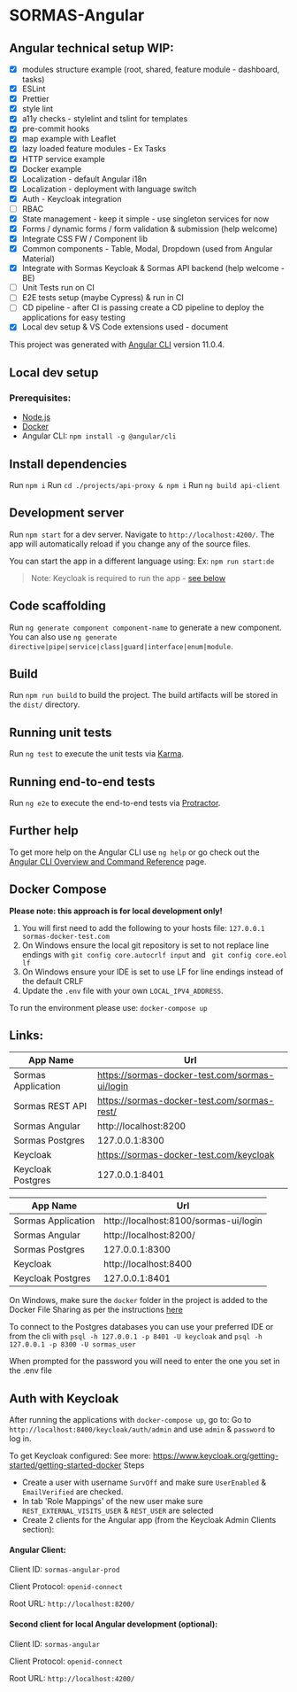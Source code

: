 # SORMAS-Angular

## Angular technical setup WIP:

- [x] modules structure example (root, shared, feature module - dashboard, tasks)
- [x] ESLint
- [x] Prettier
- [x] style lint
- [x] a11y checks - stylelint and tslint for templates
- [x] pre-commit hooks
- [x] map example with Leaflet
- [x] lazy loaded feature modules - Ex Tasks
- [x] HTTP service example
- [x] Docker example
- [x] Localization - default Angular i18n
- [x] Localization - deployment with language switch
- [x] Auth - Keycloak integration
- [ ] RBAC
- [x] State management - keep it simple - use singleton services for now
- [x] Forms / dynamic forms / form validation & submission (help welcome)
- [x] Integrate CSS FW / Component lib
- [x] Common components - Table, Modal, Dropdown (used from Angular Material)
- [x] Integrate with Sormas Keycloak & Sormas API backend (help welcome - BE)
- [ ] Unit Tests run on CI
- [ ] E2E tests setup (maybe Cypress) & run in CI
- [ ] CD pipeline - after CI is passing create a CD pipeline to deploy the applications for easy testing
- [x] Local dev setup & VS Code extensions used - document

This project was generated with [Angular CLI](https://github.com/angular/angular-cli) version 11.0.4.

## Local dev setup

### Prerequisites:

- [Node.js](https://nodejs.org/en/)
- [Docker](https://docs.docker.com/get-docker/)
- Angular CLI: `npm install -g @angular/cli`

## Install dependencies

Run `npm i`
Run `cd ./projects/api-proxy & npm i`
Run `ng build api-client`

## Development server

Run `npm start` for a dev server. Navigate to `http://localhost:4200/`. The app will automatically reload if you change any of the source files.

You can start the app in a different language using:
Ex: `npm run start:de`

> Note: Keycloak is required to run the app - [see below](https://github.com/hzi-braunschweig/SORMAS-Angular#auth-with-keycloak)

## Code scaffolding

Run `ng generate component component-name` to generate a new component. You can also use `ng generate directive|pipe|service|class|guard|interface|enum|module`.

## Build

Run `npm run build` to build the project. The build artifacts will be stored in the `dist/` directory.

## Running unit tests

Run `ng test` to execute the unit tests via [Karma](https://karma-runner.github.io).

## Running end-to-end tests

Run `ng e2e` to execute the end-to-end tests via [Protractor](http://www.protractortest.org/).

## Further help

To get more help on the Angular CLI use `ng help` or go check out the [Angular CLI Overview and Command Reference](https://angular.io/cli) page.

## Docker Compose

**Please note: this approach is for local development only!**

1. You will first need to add the following to your hosts file: `127.0.0.1 sormas-docker-test.com`
2. On Windows ensure the local git repository is set to not replace line endings with
   `git config core.autocrlf input` and ` git config core.eol lf`
3. On Windows ensure your IDE is set to use LF for line endings instead of the default CRLF
4. Update the `.env` file with your own `LOCAL_IPV4_ADDRESS`.

To run the environment please use: `docker-compose up`

## Links:

| App Name           | Url                                            |
| ------------------ | ---------------------------------------------- |
| Sormas Application | https://sormas-docker-test.com/sormas-ui/login |
| Sormas REST API    | https://sormas-docker-test.com/sormas-rest/    |
| Sormas Angular     | http://localhost:8200                          |
| Sormas Postgres    | 127.0.0.1:8300                                 |
| Keycloak           | https://sormas-docker-test.com/keycloak        |
| Keycloak Postgres  | 127.0.0.1:8401                                 |

| App Name           | Url                                   |
| ------------------ | ------------------------------------- |
| Sormas Application | http://localhost:8100/sormas-ui/login |
| Sormas Angular     | http://localhost:8200/                |
| Sormas Postgres    | 127.0.0.1:8300                        |
| Keycloak           | http://localhost:8400                 |
| Keycloak Postgres  | 127.0.0.1:8401                        |

On Windows, make sure the `docker` folder in the project is added to the Docker File Sharing as per the instructions [here](https://docs.docker.com/docker-for-windows/)

To connect to the Postgres databases you can use your preferred IDE or from the cli with
`psql -h 127.0.0.1 -p 8401 -U keycloak` and
`psql -h 127.0.0.1 -p 8300 -U sormas_user`

When prompted for the password you will need to enter the one you set in the .env file

## Auth with Keycloak

After running the applications with `docker-compose up`, go to:
Go to `http://localhost:8400/keycloak/auth/admin` and use `admin` & `password` to log in.

To get Keycloak configured:
See more: https://www.keycloak.org/getting-started/getting-started-docker
Steps

- Create a user with username `SurvOff` and make sure `UserEnabled` & `EmailVerified` are checked.
- In tab 'Role Mappings' of the new user make sure `REST_EXTERNAL_VISITS_USER` & `REST_USER` are selected
- Create 2 clients for the Angular app (from the Keycloak Admin Clients section):

#### Angular Client:

Client ID: `sormas-angular-prod`

Client Protocol: `openid-connect`

Root URL: `http://localhost:8200/`

#### Second client for local Angular development (optional):

Client ID: `sormas-angular`

Client Protocol: `openid-connect`

Root URL: `http://localhost:4200/`
